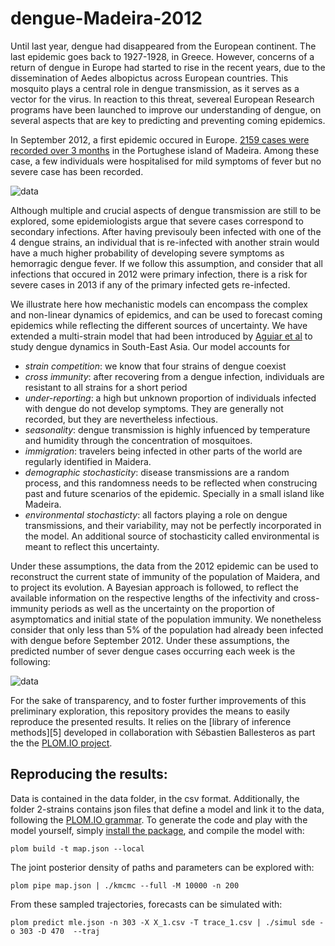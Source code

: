 dengue-Madeira-2012
===================

Until last year, dengue had disappeared from the European continent. The last epidemic goes back to 1927-1928, 
in Greece.
However, concerns of a return of dengue in Europe had started to rise in the recent years, due to the dissemination 
of Aedes albopictus across European countries. This mosquito plays a central role in dengue transmission, as it serves as a vector for the 
virus. In reaction to this threat, severeal European Research programs have been launched to improve our understanding of dengue, on several aspects
that are key to predicting and preventing coming epidemics. 


In September 2012, a first epidemic occured in Europe. [2159 cases were recorded over 3 months][1] in the Portughese 
island of Madeira. Among these case, a few individuals were hospitalised for mild symptoms of fever but no severe case
has been recorded. 

![data](https://raw.github.com/JDureau/dengue-Madeira-2012/master/images/data.png?login=JDureau&token=c5b1e3d648591265b128978f10a0bcee)


Although multiple and crucial aspects of dengue transmission are still to be explored, some epidemiologists argue that severe cases 
correspond to secondary infections. After having previsouly been infected with one of the 4 dengue strains,
an individual that is re-infected with another strain would have a much higher probability of developing 
severe symptoms as hemorragic dengue fever. If we follow this assumption, and consider that all infections that occured
in 2012 were primary infection, there is a risk for severe cases in 2013 if any of the primary infected gets re-infected.


We illustrate here how mechanistic models can encompass the complex and non-linear dynamics of epidemics, 
and can be used to forecast coming epidemics while reflecting the different sources of uncertainty. We have extended a
multi-strain model that had been introduced by [Aguiar et al][2] to study dengue dynamics in South-East Asia. Our model 
accounts for 

* *strain competition*: we know that four strains of dengue coexist
* *cross immunity*: after recovering from a dengue infection, individuals are resistant to all strains for a short period
* *under-reporting*: a high but unknown proportion of individuals infected with dengue do not develop symptoms. They are 
generally not recorded, but they are nevertheless infectious.
* *seasonality*: dengue transmission is highly infuenced by temperature and humidity through the concentration of 
mosquitoes.
* *immigration*: travelers being infected in other parts of the world are regularly identified in Maidera.
* *demographic stochasticity*: disease transmissions are a random process, and this randomness needs to be reflected when 
construcing past and future scenarios of the epidemic. Specially in a small island like Madeira.
* *environmental stochasticty*: all factors playing a role on dengue transmissions, and their variability, may not be
perfectly incorporated in the model. An additional source of stochasticity called environmental is meant to reflect 
this uncertainty.

Under these assumptions, the data from the 2012 epidemic can be used to reconstruct the current state of immunity of 
the population of Maidera, and to project its evolution. A Bayesian approach is followed, to reflect the 
available information on the respective lengths of the infectivity and cross-immunity periods as well as the uncertainty 
on the proportion of asymptomatics and initial state of the population immunity. We nonetheless consider that only less
than 5% of the population had already been infected with dengue before September 2012. Under these assumptions, 
the predicted number of sever dengue cases occurring each week is the following:

![data](https://raw.github.com/JDureau/dengue-Madeira-2012/master/images/forecast.png?login=JDureau&token=e66b78f7f11574ef08f2b064073d0c67)


For the sake of transparency, and to foster further improvements of this preliminary exploration, this repository provides
the means to easily reproduce the presented results. It relies on the [library of inference methods][5]
developed in collaboration with Sébastien Ballesteros as part the the [PLOM.IO project][6].

Reproducing the results:
------------------------

Data is contained in the data folder, in the csv format. Additionally, the folder 2-strains contains json files that 
define a model and link it to the data, following the [PLOM.IO grammar][6]. To generate the code and play with the model
yourself, simply [install the package][7], and compile the model with:

    plom build -t map.json --local

The joint posterior density of paths and parameters can be explored with:

    plom pipe map.json | ./kmcmc --full -M 10000 -n 200
    
From these sampled trajectories, forecasts can be simulated with:

    plom predict mle.json -n 303 -X X_1.csv -T trace_1.csv | ./simul sde -o 303 -D 470  --traj 
    



[1]: http://www.ecdc.europa.eu/en/press/news/Lists/News/ECDC_DispForm.aspx?List=32e43ee8-e230-4424-a783-85742124029a&ID=845        "Dengue epidemic in Madeira"
[2]: http://www.epiwork.eu/wp-content/uploads/2010/03/role.pdf "Aguiar et al."
[3]: http://www.ncbi.nlm.nih.gov/pubmed/20639791 "Dengue hemorrhagic fever and shock syndromes."
[6]: http://plom.io/cli/grammar "PLOM.IO grammar"
[7]: http://plom.io/cli "workflow"
